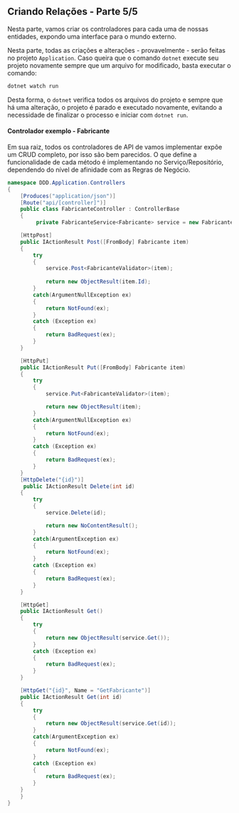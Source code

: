 ## Criando Relações - Parte 5/5

Nesta parte, vamos criar os controladores para cada uma de nossas entidades, expondo uma interface para o mundo externo.

Nesta parte, todas as criações e alterações - provavelmente - serão feitas no projeto `Application`. Caso queira que o comando `dotnet` execute seu projeto novamente sempre que um arquivo for modificado, basta executar o comando:

```bash
dotnet watch run
```

Desta forma, o `dotnet` verifica todos os arquivos do projeto e sempre que há uma alteração, o projeto é parado e executado novamente, evitando a necessidade de finalizar o processo e iniciar com `dotnet run`.



#### Controlador exemplo - Fabricante

Em sua raiz, todos os controladores de API de vamos implementar expõe um CRUD completo, por isso são bem parecidos. O que define a funcionalidade de cada método é implementando no Serviço/Repositório, dependendo do nível de afinidade com as Regras de Negócio.

```c#
namespace DDD.Application.Controllers
{
    [Produces("application/json")]
    [Route("api/[controller]")]
    public class FabricanteController : ControllerBase
    {
         private FabricanteService<Fabricante> service = new FabricanteService<Fabricante>();

    [HttpPost]
    public IActionResult Post([FromBody] Fabricante item)
    {
        try
        {
            service.Post<FabricanteValidator>(item);
            
            return new ObjectResult(item.Id);
        }
        catch(ArgumentNullException ex)
        {
            return NotFound(ex);
        }
        catch (Exception ex)
        {
            return BadRequest(ex);
        }
    }

    [HttpPut]
    public IActionResult Put([FromBody] Fabricante item)
    {
        try
        {
            service.Put<FabricanteValidator>(item);

            return new ObjectResult(item);
        }
        catch(ArgumentNullException ex)
        {
            return NotFound(ex);
        }
        catch (Exception ex)
        {
            return BadRequest(ex);
        }
    }
    [HttpDelete("{id}")]
     public IActionResult Delete(int id)
    {
        try
        {
            service.Delete(id);

            return new NoContentResult();
        }
        catch(ArgumentException ex)
        {
            return NotFound(ex);
        }
        catch (Exception ex)
        {
            return BadRequest(ex);
        }
    }

    [HttpGet]
    public IActionResult Get()
    {
        try
        {
            return new ObjectResult(service.Get());
        }
        catch (Exception ex)
        {
            return BadRequest(ex);
        }
    }

    [HttpGet("{id}", Name = "GetFabricante")]
    public IActionResult Get(int id)
    {
        try
        {
            return new ObjectResult(service.Get(id));
        }
        catch(ArgumentException ex)
        {
            return NotFound(ex);
        }
        catch (Exception ex)
        {
            return BadRequest(ex);
        }
    }
    }
}
```

